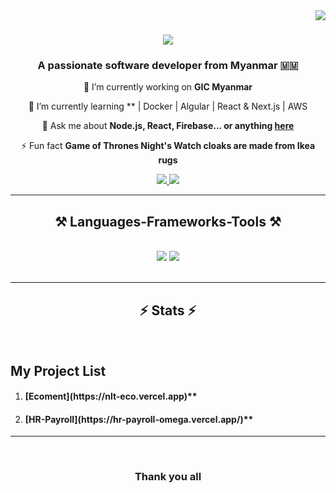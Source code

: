 <img align="right" src="https://visitor-badge.laobi.icu/badge?page_id=salesp07" />

<h1 align="center">
    <img src="https://readme-typing-svg.herokuapp.com/?font=Righteous&size=35&center=true&vCenter=true&width=500&height=70&duration=4000&lines=Hi+There!+👋;+I'm+Naing+Lin+Thant!;" />
</h1>

<h3 align="center">A passionate software developer from Myanmar 🇲🇲</h3>



<div align="center">
 
 🔭 I’m currently working on **GIC Myanmar**
 
 🌱 I’m currently learning ** | Docker | Algular | React & Next.js | AWS

💬 Ask me about **Node.js, React, Firebase... or anything [here](https://portfolio.nainglinthant.site/)**

⚡ Fun fact **Game of Thrones Night's Watch cloaks are made from Ikea rugs**

 </div>
 
<div align="center"> 
  <a href="mailto:oppositedirection111@gmail.com">
    <img src="https://img.shields.io/badge/Gmail-333333?style=for-the-badge&logo=gmail&logoColor=red" />
      
  <a href="https://portfolio.nainglinthant.site/" target="_blank">
     <img src="https://img.shields.io/badge/Portfolio-FF5722?style=for-the-badge&logo=todoist&logoColor=white" target="_blank" /> <!-- sqlite, safari, google-chrome are other good icon options -->
  </a>
</div>

 <hr/>
 
<h2 align="center">⚒️ Languages-Frameworks-Tools ⚒️</h2>
<br/>
<div align="center">
    <img src="https://skillicons.dev/icons?i=bootstrap,mui,html,css,vscode,github,figma,tailwind,git,linux" />
    <img src="https://skillicons.dev/icons?i=nodejs,python,javascript,typescript,express,firebase,mongodb,c,java,postman,mysql,angular" /><br>
</div>

<br/>
<hr/>

<h2 align="center">⚡ Stats ⚡</h2>


<br/>
<h2>My Project List</h3>
<ol>
    <li> <h4>[Ecoment](https://nlt-eco.vercel.app)**</h4></li>
    <li><h4>[HR-Payroll](https://hr-payroll-omega.vercel.app/)**</h4></li>
</ol>
<hr/>

<br/>
<div align="center">
<h3>Thank you all</h3>
</div>
<br/>
